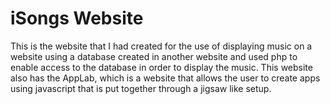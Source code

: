 # iSongs Website
This is the website that I had created for the use of displaying music on a website using a database created in another website and used php to enable access to the database in order to display the music. This website also has the AppLab, which is a website that allows the user to create apps using javascript that is put together through a jigsaw like setup.
